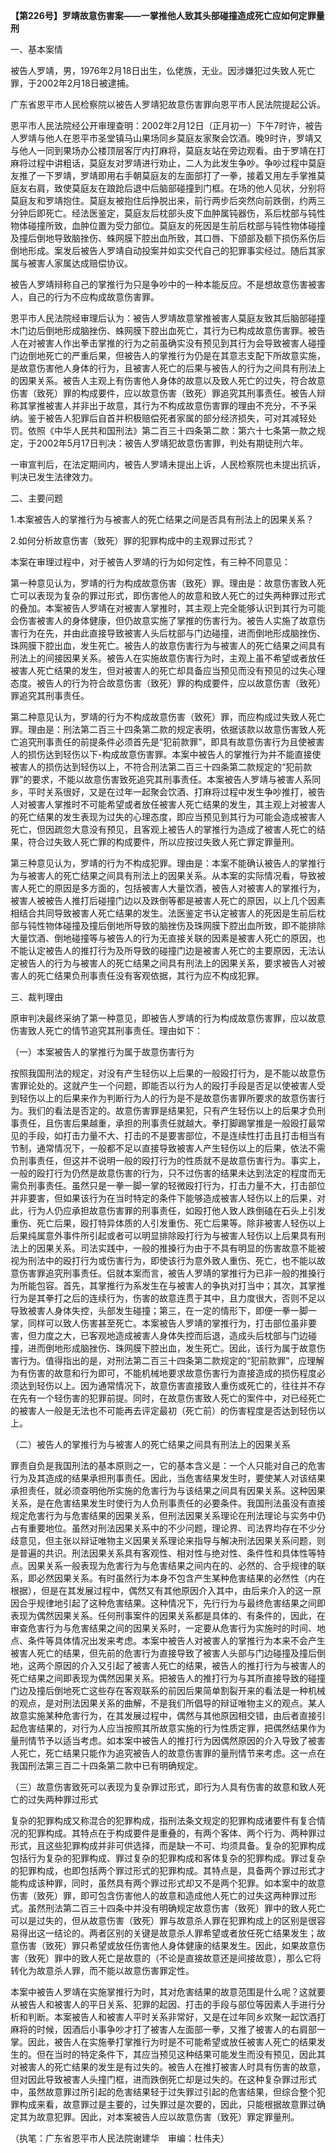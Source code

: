 **【第226号】罗靖故意伤害案——一掌推他人致其头部碰撞造成死亡应如何定罪量刑**

一、基本案情

被告人罗靖，男，1976年2月18日出生，仫佬族，无业。因涉嫌犯过失致人死亡罪，于2002年2月18日被逮捕。

广东省恩平市人民检察院以被告人罗靖犯故意伤害罪向恩平市人民法院提起公诉。

恩平市人民法院经公开审理查明：2002年2月12日（正月初一）下午7时许，被告人罗靖与他人在恩平市圣堂镇马山果场同乡莫庭友家聚会饮酒。晚9时许，罗靖又与他人一同到果场办公楼顶层客厅内打麻将，莫庭友站在旁边观看。由于罗靖在打麻将过程中讲粗话，莫庭友对罗靖进行劝止，二人为此发生争吵。争吵过程中莫庭友推了一下罗靖，罗靖即用右手朝莫庭友的左面部打了一拳，接着又用左手掌推莫庭友右肩，致使莫庭友在踉跄后退中后脑部碰撞到门框。在场的他人见状，分别将莫庭友和罗靖抱住。莫庭友被抱住后挣脱出来，前行两步后突然向前跌倒，约两三分钟后即死亡。经法医鉴定，莫庭友后枕部头皮下血肿属钝器伤，系后枕部与钝性物体碰撞所致，血肿位置为受力部位。莫庭友的死因是生前后枕部与钝性物体碰撞及撞后倒地导致脑挫伤、蛛网膜下腔出血所致，其口唇、下颌部及额下损伤系伤后倒地形成。案发后被告人罗靖自动投案并如实交代自己的犯罪事实经过。随后其家属与被害人家属达成赔偿协议。

被告人罗靖辩称自己的掌推行为只是争吵中的一种本能反应。不是想故意伤害被害人，自己的行为不应构成故意伤害罪。

恩平市人民法院经审理后认为：被告人罗靖故意掌推被害人莫庭友致其后脑部碰撞木门边后倒地形成脑挫伤、蛛网膜下腔出血死亡，其行为已构成故意伤害罪。被告人在对被害人作出拳击掌推的行为之前虽确实没有预见到其行为会导致被害人碰撞门边倒地死亡的严重后果，但被告人的掌推行为仍是在其意志支配下所故意实施，是故意伤害他人身体的行为，且被害人死亡的后果与被告人的行为之间具有刑法上的因果关系。被告人主观上有伤害他人身体的故意以及致人死亡的过失，符合故意伤害（致死）罪的构成要件，应以故意伤害（致死）罪追究其刑事责任。被告人辩称其掌推被害人并非出于故意，其行为不构成故意伤害罪的理由不充分，不予采纳。鉴于被告人犯罪后自首并积极赔偿死者家属的部分经济损失，可对其减轻处罚。依照《中华人民共和国刑法》第二百三十四条第二款：第六十七条第一款之规定，于2002年5月17日判决：被告人罗靖犯故意伤害罪，判处有期徒刑六年。

一审宣判后，在法定期间内，被告人罗靖未提出上诉，人民检察院也未提出抗诉，判决已发生法律效力。

二、主要问题

1.本案被告人的掌推行为与被害人的死亡结果之间是否具有刑法上的因果关系？

2.如何分析故意伤害（致死）罪的犯罪构成中的主观罪过形式？

本案在审理过程中，对于被告人罗靖的行为如何定性，有三种不同意见：

第一种意见认为，罗靖的行为构成故意伤害（致死）罪。理由是：故意伤害致人死亡可以表现为复杂的罪过形式，即伤害他人的故意和致人死亡的过失两种罪过形式的叠加。本案被告人罗靖在对被害人掌推时，其主观上完全能够认识到其行为可能会伤害被害人的身体健康，但仍故意实施了掌推的伤害行为。被告人实施了故意伤害行为在先，并由此直接导致被害人头后枕部与门边碰撞，进而倒地形成脑挫伤、珠网膜下腔出血，发生死亡。被告人的故意伤害行为与被害人的死亡结果之间具有刑法上的间接因果关系。被告人在实施故意伤害行为时，主观上虽不希望或者放任被害人死亡结果的发生，但对被害人的死亡却具备应当预见而没有预见的过失心理态度。被告人的行为符合故意伤害（致死）罪的构成要件，应以故意伤害（致死）罪追究其刑事责任。

第二种意见认为，罗靖的行为不构成故意伤害（致死）罪，而应构成过失致人死亡罪。理由是：刑法第二百三十四条第二款的规定表明，依据该款以故意伤害致人死亡追究刑事责任的前提条件必须首先是“犯前款罪”，即具有故意伤害行为且使被害人的损伤达到轻伤以下-构成故意伤害罪。本案中被告人的掌推行为并不能直接使被害人的损伤达到轻伤以上，不符合刑法第二百三十四条第二款规定的“犯前款罪”的要求，不能以故意伤害致死追究其刑事责任。本案被告人罗靖与被害人系同乡，平时关系很好，又是在过年一起聚会饮酒、打麻将过程中发生争吵推打，被告人对被害人掌推时不可能希望或者放任被害人死亡结果的发生，其主观上对被害人的死亡结果的发生表现为过失的心理态度，即应当预见到其行为可能会造成被害人死亡，但因疏忽大意没有预见，且客观上被告人的掌推行为造成了被害人死亡的结果，符合过失致人死亡罪的构成要件，所以应按过失致人死亡罪定罪量刑。

第三种意见认为，罗靖的行为不构成犯罪。理由是：本案不能确认被告人的掌推行为与被害人的死亡结果之间具有刑法上的因果关系。从本案的实际情况看，导致被害人死亡的原因是多方面的，包括被害人大量饮酒，被告人对被害人的掌推行为，被害人被被告人推打后碰撞门边以及跌倒等都是被害人死亡的原因，以上几个因素相结合共同导致被害人死亡结果的发生。法医鉴定书认定被害人的死因是生前后枕部与钝性物体碰撞及撞后倒地所导致的脑挫伤及珠网膜下腔出血所致，即不能排除大量饮酒、倒地碰撞等与被告人的行为无直接关联的因素是被害人死亡的原因，也不能认定被告人的推打行为及所导致的碰撞门边是被害人死亡的主要原因，无法认定被告人的行为与被害人的死亡结果之间具有刑法上的因果关系，要求被告人对被害人的死亡结果负刑事责任没有客观依据，其行为应不构成犯罪。

三、裁判理由

原审判决最终采纳了第一种意见，即被告人罗靖的行为构成故意伤害罪，应以故意伤害致人死亡的情节追究其刑事责任。理由如下：

（一）本案被告人的掌推行为属于故意伤害行为

按照我国刑法的规定，对没有产生轻伤以上后果的一般殴打行为，是不能以故意伤害罪论处的。这就产生一个问题，即能否以行为人的殴打手段是否足以使被害人受到轻伤以上的后果来作为判断行为人的行为是不是故意伤害罪所要求的故意伤害行为。我们的看法是否定的。故意伤害罪是结果犯，只有产生轻伤以上的后果才负刑事责任，且伤害后果越重，承担的刑事责任就越大。拳打脚踢掌推是一般殴打最常见的手段，如打击力量不大、打击的不是要害部位，不是连续性打击且打击相当有节制，通常情况下，一般都不足以直接导致被害人产生轻伤以上的后果，依法不需负刑事责任，但这并不说明一般的殴打行为的性质就不是故意伤害行为。事实上，一般的殴打行为仍然是故意伤害的行为，只不过伤害的结果未达到法定的程度而无需负刑事责任。虽然只是一拳一脚一掌的轻微殴打行为，打击力量不大，打击部位并非要害，但如果该行为在当时特定的条件下能够造成被害人轻伤以上的后果，对此，行为人仍应承担故意伤害罪的刑事责任，如殴打他人致人跌倒磕在石头上引发重伤、死亡后果，殴打特异体质的人引发重伤、死亡后果等。除非被害人轻伤以上后果纯属意外事件所引起或者可以明显排除殴打行为与被害人轻伤以上后果具有刑法上的因果关系。司法实践中，一般的推搡行为由于不具有明显的伤害故意不能被视为刑法中的殴打行为或伤害行为，即使该行为意外致人重伤、死亡，也不能以故意伤害罪追究刑事责任。侣就本案而言，被告人罗靖的掌推行为已非一般的推搡行为所能包容。首先，其掌推行为系发生在与被害人的争执对打当中；其次，其掌推行为是其拳打之后的连续行为，伤害的故意连贯于其中，且力度很大，否则不足以导致被害人身体失控，头部发生碰撞；第三，在一定的情形下，即便一拳一脚一掌，同样可以致人伤害甚至死亡。本案被告人罗靖的掌推行为，打击部位虽非要害，但力度之大，已客观地造成被害人身体失控而后退，造成头后枕部与门边碰撞，进而倒地形成脑挫伤、珠网膜下腔出血，发生死亡。因此，该行为属于故意伤害行为。值得指出的是，对刑法第二百三十四条第二款规定的“犯前款罪”，应理解为有伤害的故意和行为即可，不能机械地要求故意伤害行为直接造成的损伤程度必须达到轻伤以上。因为通常情况下，故意伤害直接致人重伤或死亡的，往往并不存在先有一个轻伤害的犯罪前提。同时，在故意伤害致人死亡的案件中，对已经死亡的被害人一般是无法也不可能再去评定最初（死亡前）的伤害程度是否达到轻伤以上。

（二）被告人的掌推行为与被害人的死亡结果之间具有刑法上的因果关系

罪责自负是我国刑法的基本原则之一，它的基本含义是：一个人只能对自己的危害行为及其造成的结果承担刑事责任。因此，当危害结果发生时，要使某人对该结果承担责任，就必须查明他所实施的危害行为与该结果之间具有因果关系。这种因果关系，是在危害结果发生时使行为人负刑事责任的必要条件。我国刑法虽没有直接规定危害行为与危害结果的因果关系，但刑法因果关系理论在刑法理论与实务中仍占有重要地位。虽然对刑法因果关系中的不少问题，理论界、司法界均存在不少分歧意见，但主张以辩证唯物主义因果关系理论来指导与解决刑法因果关系问题，则是普遍的共识。刑法因果关系具有客观性、相对性与绝对性、条件性和具体性等特点。因果关系一般表现为危害行为与危害结果之间内在的、必然的、合乎规律的联系，即必然因果关系。有时虽然行为本身不包含产生某种危害结果的必然性（内在根据），但是在其发展过程中，偶然又有其他原因介入其中，由后来介入的这一原因合乎规律地引起了这种危害结果。这种情况下，先行行为与最终危害结果之间即表现为偶然因果关系。任何刑事案件的因果关系都是具体的、有条件的，因此，在审查危害行为与危害结果之间的因果关系时，一定要从危害行为实施时的时间、地点、条件等具体情况出发来考虑。本案中被告人对被害人的掌推行为本来不会产生被害人死亡的结果，但先前的危害行为直接导致了被害人头部与门边碰撞及撞后倒地，这两个原因的介入又引起了被害人死亡的结果，被告人的推打行为与被害人的死亡结果之间即表现为偶然因果关系。把被告人的推打行为与其所直接导致的碰撞门边及撞后倒地死亡这些存在客观联系的前因后果简单割裂开来的看法是一种机械的观点，是对刑法因果关系的曲解，不是我们所倡导的辩证唯物主义的观点。某人故意实施某种危害行为，在其发展过程中，偶然与其他原因相交错，由后者直接引起危害结果的，对行为人应当按照其所故意实施的行为性质定罪，把偶然结果作为量刑情节予以适当考虑。如本案中被告人的推打行为因偶然原因的介入导致了被害人死亡，死亡结果只能作为追究被告人的故意伤害罪的量刑情节来考虑。这一点在我国刑法第三百二十四条第二款中已有明确规定。

（三）故意伤害致死可以表现为复杂罪过形式，即行为人具有伤害的故意和致人死亡的过失两种罪过形式

复杂的犯罪构成又称混合的犯罪构成，指刑法条文规定的犯罪构成诸要件有复合情况的犯罪构成。其特点在于构成要件是重叠的，有两个客体、两个行为、两种罪过形式，且这些犯罪构成并非可供选择，而是缺一不可、均须具备。复杂的犯罪构成包括行为复杂的犯罪构成、罪过复杂的犯罪构成和客体复杂的犯罪构成。罪过复杂的犯罪构成，也即包括两个罪过形式的犯罪构成。其特点是，具备两个罪过形式才能构成该种罪，同时，虽然具有两个罪过形式却又不是两个犯罪。如本案中的故意伤害（致死）罪，即可包含伤害他人的故意和造成他人死亡的过失这两种罪过形式。虽然刑法第二百三十四条中并没有明确规定故意伤害（致死）罪中的致人死亡可以是过失的，但从故意伤害（致死）罪与故意杀人罪在犯罪构成上的区别是很容易得出这一结论的。两者区别的关键是故意杀人罪希望或者放任死亡结果发生；故意伤害（致死）罪只希望或放任伤害他人身体健康的结果发生。因此，如果故意伤害（致死）罪中的致人死亡是故意的（不论是直接故意还是间接故意），那么它将转化为故意杀人罪，而不能以故意伤害罪定性。

本案中被告人罗靖在实施掌推行为时，其对危害结果的故意范围是什么呢？这就要从被告人和被害人的平日关系、犯罪的起因、打击的手段与部位等因素人手进行分析和判断。本案被告人和被害人平时关系非常好，又是在过年同乡欢聚一起饮酒打麻将的时候，因酒后小事争吵才打了被害人左面部一拳，又推了被害人的右肩部一掌。因此，被告人在实施拳打掌推行为时是不可能希望或放任被害人死亡的结果发生的。但在当时的特定条件下，其应当预见这种结果可能发生而没有预见，因此其对被害人的死亡结果的发生是有过失的。被告人在推打被害人时具有伤害的故意，但对因此导致被害人头撞门框，进而跌倒死亡却是过失的。在这种复杂罪过形式中，虽然故意罪过所引起的危害结果轻于过失罪过引起的危害结果，但综合整个犯罪构成来看，故意罪过是主要的，过失罪过是次要的，因此，只能根据故意罪过确定其为故意犯罪。因此，对本案被告人应以故意伤害（致死）罪定罪量刑。

（执笔：广东省恩平市人民法院谢建华　审编：杜伟夫）